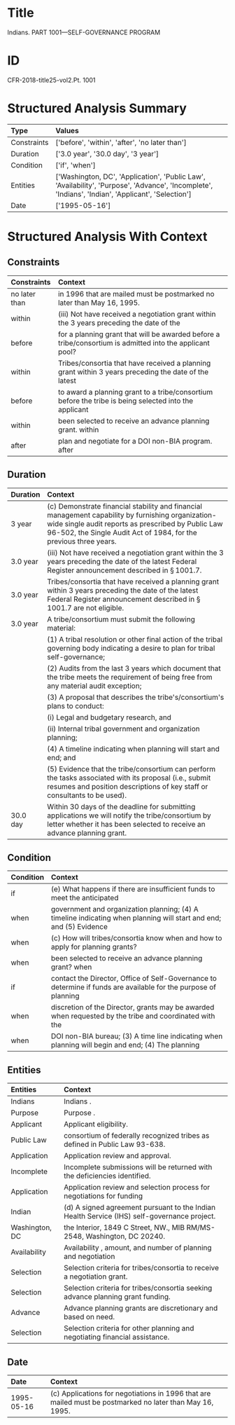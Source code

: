 # Title

 Indians. PART 1001—SELF-GOVERNANCE PROGRAM


# ID

 CFR-2018-title25-vol2.Pt. 1001


# Structured Analysis Summary

| Type        | Values                                                                                                                                             |
|:------------|:---------------------------------------------------------------------------------------------------------------------------------------------------|
| Constraints | ['before', 'within', 'after', 'no later than']                                                                                                     |
| Duration    | ['3.0 year', '30.0 day', '3 year']                                                                                                                 |
| Condition   | ['if', 'when']                                                                                                                                     |
| Entities    | ['Washington, DC', 'Application', 'Public Law', 'Availability', 'Purpose', 'Advance', 'Incomplete', 'Indians', 'Indian', 'Applicant', 'Selection'] |
| Date        | ['1995-05-16']                                                                                                                                     |


# Structured Analysis With Context

 


## Constraints

| Constraints   | Context                                                                                                   |
|:--------------|:----------------------------------------------------------------------------------------------------------|
| no later than | in 1996 that are mailed must be postmarked no later than  May 16, 1995.                                   |
| within        | (iii) Not have received a negotiation grant  within the 3 years preceding the date of the                 |
| before        | for a planning grant that will be awarded before  a tribe/consortium is admitted into the applicant pool? |
| within        | Tribes/consortia that have received a planning grant  within 3 years preceding the date of the latest     |
| before        | to award a planning grant to a tribe/consortium before the tribe is being selected into the applicant     |
| within        | been selected to receive an advance planning grant. within                                                |
| after         | plan and negotiate for a DOI non-BIA program. after                                                       |


## Duration

| Duration   | Context                                                                                                                                                                                                                      |
|:-----------|:-----------------------------------------------------------------------------------------------------------------------------------------------------------------------------------------------------------------------------|
| 3 year     | (c) Demonstrate financial stability and financial management capability by furnishing organization-wide single audit reports as prescribed by Public Law 96-502, the Single Audit Act of 1984, for the previous three years. |
| 3.0 year   | (iii) Not have received a negotiation grant within the 3 years preceding the date of the latest Federal Register announcement described in &#167;&#8201;1001.7.                                                              |
| 3.0 year   | Tribes/consortia that have received a planning grant within 3 years preceding the date of the latest Federal Register announcement described in &#167;&#8201;1001.7 are not eligible.                                        |
| 3.0 year   | A tribe/consortium must submit the following material:                                                                                                                                                                       |
|            |           (1) A tribal resolution or other final action of the tribal governing body indicating a desire to plan for tribal self-governance;                                                                                 |
|            |           (2) Audits from the last 3 years which document that the tribe meets the requirement of being free from any material audit exception;                                                                              |
|            |           (3) A proposal that describes the tribe's/consortium's plans to conduct:                                                                                                                                           |
|            |           (i) Legal and budgetary research, and                                                                                                                                                                              |
|            |           (ii) Internal tribal government and organization planning;                                                                                                                                                         |
|            |           (4) A timeline indicating when planning will start and end; and                                                                                                                                                    |
|            |           (5) Evidence that the tribe/consortium can perform the tasks associated with its proposal (i.e., submit resumes and position descriptions of key staff or consultants to be used).                                 |
| 30.0 day   | Within 30 days of the deadline for submitting applications we will notify the tribe/consortium by letter whether it has been selected to receive an advance planning grant.                                                  |


## Condition

| Condition   | Context                                                                                                            |
|:------------|:-------------------------------------------------------------------------------------------------------------------|
| if          | (e) What happens  if there are insufficient funds to meet the anticipated                                          |
| when        | government and organization planning; (4) A timeline indicating when planning will start and end; and (5) Evidence |
| when        | (c) How will tribes/consortia know  when  and how to apply for planning grants?                                    |
| when        | been selected to receive an advance planning grant? when                                                           |
| if          | contact the Director, Office of Self-Governance to determine if funds are available for the purpose of planning    |
| when        | discretion of the Director, grants may be awarded when requested by the tribe and coordinated with the             |
| when        | DOI non-BIA bureau; (3) A time line indicating when planning will begin and end; (4) The planning                  |


## Entities

| Entities       | Context                                                                                       |
|:---------------|:----------------------------------------------------------------------------------------------|
| Indians        | Indians .                                                                                     |
| Purpose        | Purpose .                                                                                     |
| Applicant      | Applicant  eligibility.                                                                       |
| Public Law     | consortium of federally recognized tribes as defined in Public Law  93-638.                   |
| Application    | Application  review and approval.                                                             |
| Incomplete     | Incomplete  submissions will be returned with the deficiencies identified.                    |
| Application    | Application review and selection process for negotiations for funding                         |
| Indian         | (d) A signed agreement pursuant to the  Indian  Health Service (IHS) self-governance project. |
| Washington, DC | the Interior, 1849 C Street, NW., MIB RM/MS-2548, Washington, DC  20240.                      |
| Availability   | Availability , amount, and number of planning and negotiation                                 |
| Selection      | Selection  criteria for tribes/consortia to receive a negotiation grant.                      |
| Selection      | Selection  criteria for tribes/consortia seeking advance planning grant funding.              |
| Advance        | Advance  planning grants are discretionary and based on need.                                 |
| Selection      | Selection  criteria for other planning and negotiating financial assistance.                  |


## Date

| Date       | Context                                                                                                  |
|:-----------|:---------------------------------------------------------------------------------------------------------|
| 1995-05-16 | (c) Applications for negotiations in 1996 that are mailed must be postmarked no later than May 16, 1995. |


